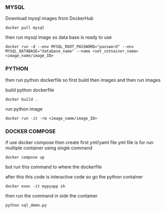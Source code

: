 ### MYSQL

Download mysql images from DockerHub 

```
docker pull mysql
```

then run mysql image so data base is ready to use 

```
docker run -d --env MYSQL_ROOT_PASSWORD="password" --env MYSQL_DATABASE="database_name" --name <set_cotnainer_name> <image_name/image_ID>
```
### PYTHON

then run python dockerfile so first build then images and then run images

build python dockerfile

```
docker build .
```

run python image

```
docker run -it -rm <image_name/image_ID>
```

### DOCKER COMPOSE 

if use docker compose then create first yml/yaml file yml file is for run multiple container using single command

```
docker compose up
```

but run this command to where the dockerfile 


after this this code is interactive code so go the python container 

```
docker exec -it mypyapp sh
```
then run the command in side the container 

```
python sql_demo.py
```


